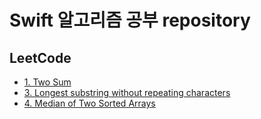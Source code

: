 # Swift 알고리즘 공부 repository

## LeetCode

- [1. Two Sum](/LeetCode/1_two_sum.swift)
- [3. Longest substring without repeating characters](/LeetCode/3_Longest_substring_without_repeating_characters.swift)
- [4. Median of Two Sorted Arrays](/LeetCode/main.swift)
